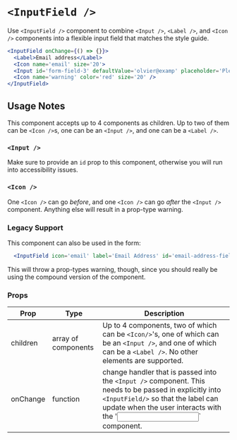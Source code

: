# `<InputField />`

Use `<InputField />` component to combine `<Input />`, `<Label />`, and `<Icon />` components into a flexible input field that matches the style guide.

```jsx
<InputField onChange={() => {}}>
  <Label>Email address</Label>
  <Icon name='email' size='20'>
  <Input id='form-field-3' defaultValue='olvier@examp' placeholder='Please enter an email address'/>
  <Icon name='warning' color='red' size='20' />
</InputField>
```

## Usage Notes
This component accepts up to 4 components as children. Up to two of them can be `<Icon />`s, one can be an `<Input />`, and one can be a `<Label />`.

### `<Input />`
Make sure to provide an `id` prop to this component, otherwise you will run into accessibility issues.

### `<Icon />`
One `<Icon />` can go _before_, and one `<Icon />` can go _after_ the `<Input />` component. Anything else will result in a prop-type warning.

### Legacy Support
This component can also be used in the form:
```jsx
  <InputField icon='email' label='Email Address' id='email-address-field'/>
```

This will throw a prop-types warning, though, since you should really be using the compound version of the component.

### Props
Prop | Type | Description
---|---|---
children | array of components | Up to 4 components, two of which can be `<Icon/>`'s, one of which can be an `<Input />`, and one of which can be a `<Label />`. No other elements are supported.
onChange | function | change handler that is passed into the `<Input />` component. This needs to be passed in explicitly into `<InputField/>` so that the label can update when the user interacts with the '<Input />` component.